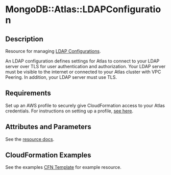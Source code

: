 # MongoDB::Atlas::LDAPConfiguration

## Description
Resource for managing [LDAP Configurations](https://www.mongodb.com/docs/atlas/reference/api-resources-spec/#tag/LDAP-Configuration).

An LDAP configuration defines settings for Atlas to connect to your LDAP server over TLS for user authentication and authorization.
Your LDAP server must be visible to the internet or connected to your Atlas cluster with VPC Peering.
In addition, your LDAP server must use TLS.

## Requirements

Set up an AWS profile to securely give CloudFormation access to your Atlas credentials.
For instructions on setting up a profile, [see here](/README.md#mongodb-atlas-api-keys-credential-management).

## Attributes and Parameters

See the [resource docs](./docs/README.md).

## CloudFormation Examples

See the examples [CFN Template](/examples/ldap-configuration/ldap-configuration.json) for example resource.
